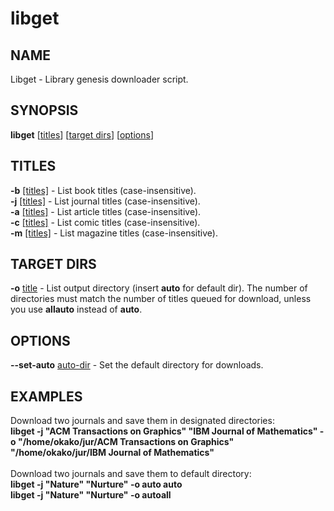 # libget

## NAME
Libget - Library genesis downloader script.

## SYNOPSIS
**libget** [<ins>titles</ins>] [<ins>target dirs</ins>] [<ins>options</ins>]

## TITLES
**-b** <ins>[titles]</ins> - List book titles (case-insensitive).<br>
**-j** <ins>[titles]</ins> - List journal titles (case-insensitive).<br>
**-a** <ins>[titles]</ins> - List article titles (case-insensitive).<br>
**-c** <ins>[titles]</ins> - List comic titles (case-insensitive).<br>
**-m** <ins>[titles]</ins> - List magazine titles (case-insensitive).<br>

## TARGET DIRS
**-o** <ins>title</ins> - List output directory (insert **auto** for default dir). The number of directories must match the number of titles queued for download, unless you use **allauto** instead of **auto**.

## OPTIONS
**--set-auto** <ins>auto-dir</ins> - Set the default directory for downloads.

## EXAMPLES
Download two journals and save them in designated directories:<br>
**libget -j "ACM Transactions on Graphics" "IBM Journal of Mathematics" -o "/home/okako/jur/ACM Transactions on Graphics" "/home/okako/jur/IBM Journal of Mathematics"**<br><br>
Download two journals and save them to default directory:<br>
**libget -j "Nature" "Nurture" -o auto auto**<br>
**libget -j "Nature" "Nurture" -o autoall**

